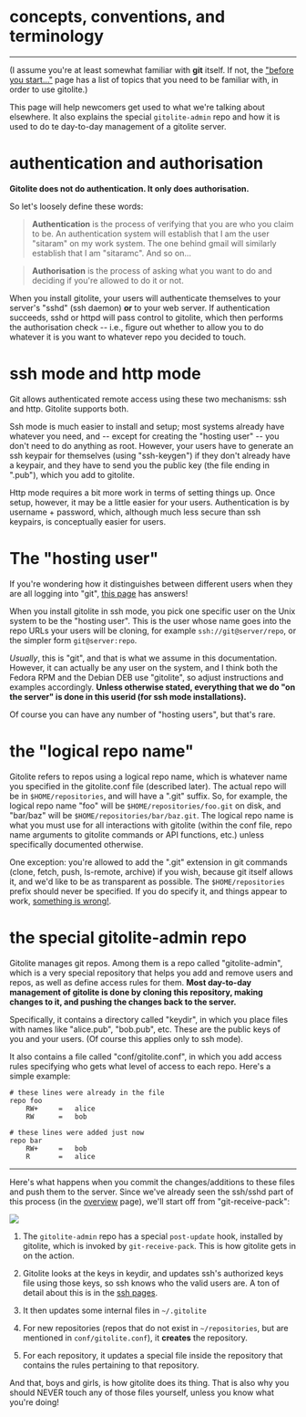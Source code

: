 # concepts, conventions, and terminology

----

<span class="box-r">(I assume you're at least somewhat familiar with **git**
itself.  If not, the ["before you start..."](req) page has a list of topics
that you need to be familiar with, in order to use gitolite.)</span>

This page will help newcomers get used to what we're talking about elsewhere.
It also explains the special `gitolite-admin` repo and how it is used to do te
day-to-day management of a gitolite server.

# authentication and authorisation

<span class="red">**Gitolite does not do authentication.  It only does
authorisation.**</span>

So let's loosely define these words:

>   **Authentication** is the process of verifying that you are who you claim
>   to be.  An authentication system will establish that I am the user
>   "sitaram" on my work system.  The one behind gmail will similarly
>   establish that I am "sitaramc".  And so on...

>   **Authorisation** is the process of asking what you want to do and
>   deciding if you're allowed to do it or not.

When you install gitolite, your users will authenticate themselves to your
server's "sshd" (ssh daemon) **or** to your web server.  If authentication
succeeds, sshd or httpd will pass control to gitolite, which then performs the
authorisation check -- i.e., figure out whether to allow you to do whatever it
is you want to whatever repo you decided to touch.

# ssh mode and http mode

Git allows authenticated remote access using these two mechanisms: ssh and
http.  Gitolite supports both.

Ssh mode is much easier to install and setup; most systems already have
whatever you need, and -- except for creating the "hosting user" -- you don't
need to do anything as root.  However, your users have to generate an ssh
keypair for themselves (using "ssh-keygen") if they don't already have a
keypair, and they have to send you the public key (the file ending in ".pub"),
which you add to gitolite.

Http mode requires a bit more work in terms of setting things up.  Once setup,
however, it may be a little easier for your users.  Authentication is by
username + password, which, although much less secure than ssh keypairs, is
conceptually easier for users.

# The "hosting user"

<span class="box-r">If you're wondering how it distinguishes between different
users when they are all logging into "git", [this page](glssh) has answers!</span>

When you install gitolite in ssh mode, you pick one specific user on the Unix
system to be the "hosting user".  This is the user whose name goes into the
repo URLs your users will be cloning, for example `ssh://git@server/repo`, or
the simpler form `git@server:repo`.

*Usually*, this is "git", and that is what we assume in this documentation.
However, it can actually be any user on the system, and I think both the
Fedora RPM and the Debian DEB use "gitolite", so adjust instructions and
examples accordingly.  **Unless otherwise stated, everything that we do "on
the server" is done in this userid (for ssh mode installations).**

Of course you can have any number of "hosting users", but that's rare.

# the "logical repo name"

Gitolite refers to repos using a logical repo name, which is whatever name you
specified in the gitolite.conf file (described later).  The actual repo will
be in `$HOME/repositories`, and will have a ".git" suffix.  So, for example,
the logical repo name "foo" will be `$HOME/repositories/foo.git` on disk, and
"bar/baz" will be `$HOME/repositories/bar/baz.git`.  The logical repo name is
what you must use for all interactions with gitolite (within the conf file,
repo name arguments to gitolite commands or API functions, etc.) unless
specifically documented otherwise.

One exception: you're allowed to add the ".git" extension in git commands
(clone, fetch, push, ls-remote, archive) if you wish, because git itself
allows it, and we'd like to be as transparent as possible.  The
`$HOME/repositories` prefix should never be specified.  If you do specify it,
and things appear to work, [something is wrong!][ybpfail].

[ybpfail]: sts/#appendix-5-why-bypassing-gitolite-causes-a-problem

# the special gitolite-admin repo

Gitolite manages git repos.  Among them is a repo called "gitolite-admin",
which is a very special repository that helps you add and remove users and
repos, as well as define access rules for them. **Most day-to-day management
of gitolite is done by cloning this repository, making changes to it, and
pushing the changes back to the server.**

Specifically, it contains a directory called "keydir", in which you place
files with names like "alice.pub", "bob.pub", etc.  These are the public keys
of you and your users.  (Of course this applies only to ssh mode).

It also contains a file called "conf/gitolite.conf", in which you add access
rules specifying who gets what level of access to each repo.  Here's a simple
example:

```gitolite
# these lines were already in the file
repo foo
    RW+     =   alice
    RW      =   bob

# these lines were added just now
repo bar
    RW+     =   bob
    R       =   alice
```

----

Here's what happens when you commit the changes/additions to these files and
push them to the server.  Since we've already seen the ssh/sshd part of this
process (in the [overview](overview.mkd) page), we'll start off from
"git-receive-pack":

![](ct02.png)

1.  The `gitolite-admin` repo has a special `post-update` hook, installed by
    gitolite, which is invoked by `git-receive-pack`.  This is how gitolite gets
    in on the action.

2.  Gitolite looks at the keys in keydir, and updates ssh's authorized keys
    file using those keys, so ssh knows who the valid users are.  A ton of
    detail about this is in the [ssh pages](ssh).

3.  It then updates some internal files in `~/.gitolite`

4.  For new repositories (repos that do not exist in `~/repositories`, but are
    mentioned in `conf/gitolite.conf`), it **creates** the repository.

5.  For each repository, it updates a special file inside the repository that
    contains the rules pertaining to that repository.

And that, boys and girls, is how gitolite does its thing.  That is also why
you should NEVER touch any of those files yourself, unless you know what
you're doing!

